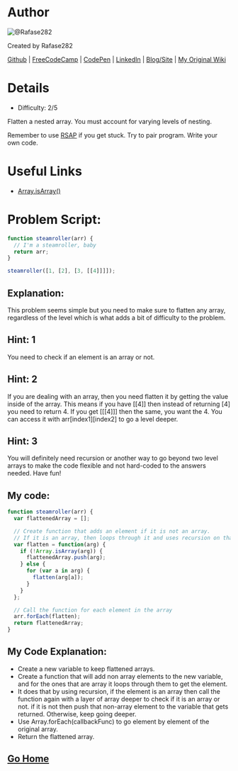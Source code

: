 # Author
![@Rafase282](https://avatars0.githubusercontent.com/Rafase282?&s=128)

Created by Rafase282

[Github](https://github.com/Rafase282) | [FreeCodeCamp](http://www.freecodecamp.com/rafase282) |  [CodePen](http://codepen.io/Rafase282/) | [LinkedIn](https://www.linkedin.com/in/rafase282) | [Blog/Site](https://rafase282.wordpress.com/) | [My Original Wiki](http://rafase282.github.io/My-FreeCodeCamp-Code/)

# Details
- Difficulty: 2/5

Flatten a nested array. You must account for varying levels of nesting.

Remember to use [RSAP](http://www.freecodecamp.com/field-guide/how-do-i-get-help-when-I-get-stuck) if you get stuck. Try to pair program. Write your own code.

# Useful Links
- [Array.isArray()](https://developer.mozilla.org/en-US/docs/Web/JavaScript/Reference/Global_Objects/Array/isArray)

# Problem Script:

```js
function steamroller(arr) {
  // I'm a steamroller, baby
  return arr;
}

steamroller([1, [2], [3, [[4]]]]);
```

## Explanation:
This problem seems simple but you need to make sure to flatten any array, regardless of the level which is what adds a bit of difficulty to the problem.

## Hint: 1
You need to check if an element is an array or not.

## Hint: 2
If you are dealing with an array, then you need flatten it by getting the value inside of the array. This means if you have [[4]] then instead of returning [4] you need to return 4. If you get [[[4]]] then the same, you want the 4. You can access it with arr[index1][index2] to go a level deeper.

## Hint: 3
You will definitely need recursion or another way to go beyond two level arrays to make the code flexible and not hard-coded to the answers needed. Have fun!

## My code:

```js
function steamroller(arr) {
  var flattenedArray = [];

  // Create function that adds an element if it is not an array.
  // If it is an array, then loops through it and uses recursion on that array.
  var flatten = function(arg) {
    if (!Array.isArray(arg)) {
      flattenedArray.push(arg);
    } else {
      for (var a in arg) {
        flatten(arg[a]);
      }
    }
  };

  // Call the function for each element in the array
  arr.forEach(flatten);
  return flattenedArray;
}
```

## My Code Explanation:
- Create a new variable to keep flattened arrays.
- Create a function that will add non array elements to the new variable, and for the ones that are array it loops through them to get the element.
- It does that by using recursion, if the element is an array then call the function again with a layer of array deeper to check if it is an array or not. if it is not then push that non-array element to the variable that gets returned. Otherwise, keep going deeper.
- Use Array.forEach(callbackFunc) to go element by element of the original array.
- Return the flattened array.

## [Go Home](https://github.com/Rafase282/My-FreeCodeCamp-Code/wiki)
